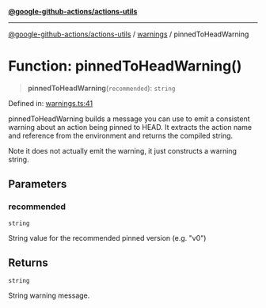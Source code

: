 [**@google-github-actions/actions-utils**](../../README.md)

***

[@google-github-actions/actions-utils](../../modules.md) / [warnings](../README.md) / pinnedToHeadWarning

# Function: pinnedToHeadWarning()

> **pinnedToHeadWarning**(`recommended`): `string`

Defined in: [warnings.ts:41](https://github.com/google-github-actions/actions-utils/blob/main/src/warnings.ts#L41)

pinnedToHeadWarning builds a message you can use to emit a consistent warning
about an action being pinned to HEAD. It extracts the action name and
reference from the environment and returns the compiled string.

Note it does not actually emit the warning, it just constructs a warning
string.

## Parameters

### recommended

`string`

String value for the recommended pinned version (e.g.
"v0")

## Returns

`string`

String warning message.

